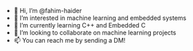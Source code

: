 - 👋 Hi, I’m @fahim-haider
- 👀 I’m interested in machine learning and embedded systems
- 🌱 I’m currently learning C++ and Embedded C
- 💞️ I’m looking to collaborate on machine learning projects
- 📫 You can reach me by sending a DM!

<!---
fahim-haider/fahim-haider is a ✨ special ✨ repository because its `README.md` (this file) appears on your GitHub profile.
You can click the Preview link to take a look at your changes.
--->
